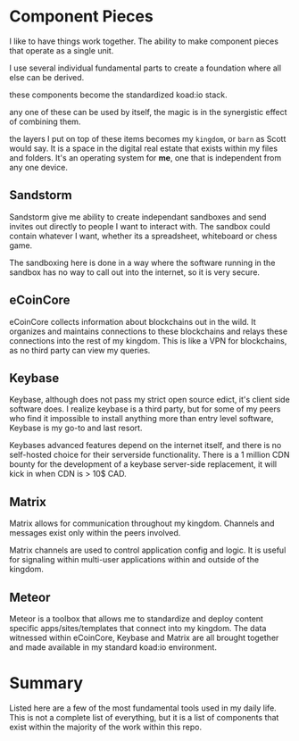 # Component Pieces

I like to have things work together.  The ability to make component pieces that operate as a single unit.

I use several individual fundamental parts to create a foundation where all else can be derived.

these components become the standardized koad:io stack.

any one of these can be used by itself,  the magic is in the synergistic effect of combining them.

the layers I put on top of these items becomes my `kingdom`, or `barn` as Scott would say.  It is a space in the digital real estate that exists within my files and folders.  It's an operating system for __me__, one that is independent from any one device.



## Sandstorm

Sandstorm give me ability to create independant sandboxes and send invites out directly to people I want to interact with.  The sandbox could contain whatever I want, whether its a spreadsheet, whiteboard or chess game. 

The sandboxing here is done in a way where the software running in the sandbox has no way to call out into the internet, so it is very secure.


## eCoinCore

eCoinCore collects information about blockchains out in the wild.  It organizes and maintains connections to these blockchains and relays these connections into the rest of my kingdom.  This is like a VPN for blockchains, as no third party can view my queries.


## Keybase

Keybase, although does not pass my strict open source edict, it's client side software does.  I realize keybase is a third party, but for some of my peers who find it impossible to install anything more than entry level software, Keybase is my go-to and last resort.

Keybases advanced features depend on the internet itself, and there is no self-hosted choice for their serverside functionality.  There is a 1 million CDN bounty for the development of a keybase server-side replacement, it will kick in when CDN is > 10$ CAD.


## Matrix

Matrix allows for communication throughout my kingdom.  Channels and messages exist only within the peers involved.

Matrix channels are used to control application config and logic.  It is useful for signaling within multi-user applications within and outside of the kingdom.


## Meteor

Meteor is a toolbox that allows me to standardize and deploy content specific apps/sites/templates that connect into my kingdom.  The data witnessed within eCoinCore, Keybase and Matrix are all brought together and made available in my standard koad:io environment.



# Summary

Listed here are a few of the most fundamental tools used in my daily life.  This is not a complete list of everything, but it is a list of components that exist within the majority of the work within this repo.
